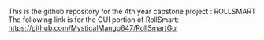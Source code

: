 This is the github repository for the 4th year capstone project : ROLLSMART\
The following link is for the GUI portion of RollSmart: https://github.com/MysticalMango647/RollSmartGui

